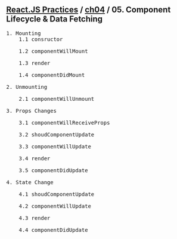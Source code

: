 ## [React.JS Practices](https://github.com/kickscar-javascript/react-practices) / [ch04](https://github.com/kickscar-javascript/react-practices/tree/master/ch05) / 05. Component Lifecycle &amp; Data Fetching

<pre>
1. Mounting
    1.1 consructor

    1.2 componentWillMount

    1.3 render

    1.4 componentDidMount
    
2. Unmounting

    2.1 componentWillUnmount

3. Props Changes

    3.1 componentWillReceiveProps

    3.2 shoudComponentUpdate

    3.3 componentWillUpdate

    3.4 render

    3.5 componentDidUpdate

4. State Change

    4.1 shoudComponentUpdate

    4.2 componentWillUpdate

    4.3 render

    4.4 componentDidUpdate
</pre>